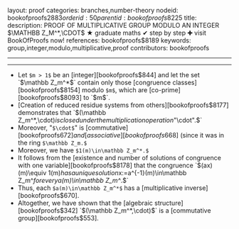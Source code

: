 layout: proof
categories: branches,number-theory
nodeid: bookofproofs$2883
orderid: 50
parentid: bookofproofs$8225
title: 
description: PROOF OF MULTIPLICATIVE GROUP MODULO AN INTEGER $\MATHBB Z_M^*,\CDOT$ &#9733; graduate maths &#10004; step by step &#10010; visit BookOfProofs now!
references: bookofproofs$8189
keywords: group,integer,modulo,multiplicative,proof
contributors: bookofproofs

---


---

* Let `$m > 1$` be an [integer][bookofproofs$844] and let the set `$\mathbb Z_m^*$` contain only those [congruence classes][bookofproofs$8154] modulo `$m$`, which are [co-prime][bookofproofs$8093] to `$m$`.
* [Creation of reduced residue systems from others][bookofproofs$8177] demonstrates that  `$(\mathbb Z_m^*,\cdot)$` is closed under the multiplication operation `$"\cdot".$` 
* Moreover, "`$\cdot$`" is [commutative][bookofproofs$672] and [associative][bookofproofs$668] (since it was in the ring `$\mathbb Z_m.$`
* Moreover, we have `$1(m)\in\mathbb Z_m^*.$`
* It follows from the [existence and number of solutions of congruence with one variable][bookofproofs$8178] that the congruence `$(ax)(m)\equiv 1(m)$` has a unique solution `$x:=a^{-1}(m)\in\mathbb Z_m^*$` for every `$a(m)\in\mathbb Z_m^*.$` 
* Thus, each `$a(m)\in\mathbb Z_m^*$` has a [multiplicative inverse][bookofproofs$670].
* Altogether, we have shown that the [algebraic structure][bookofproofs$342] `$(\mathbb Z_m^*,\cdot)$` is a [commutative group][bookofproofs$553].